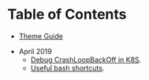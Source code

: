 # Table of Contents

* [Theme Guide](./theme_guide.md)

- April 2019
  - [Debug CrashLoopBackOff in K8S](201904/08_DebugCrashLoopBackOffInK8S.md).
  - [Useful bash shortcuts](09_UsefulBashShortcuts).